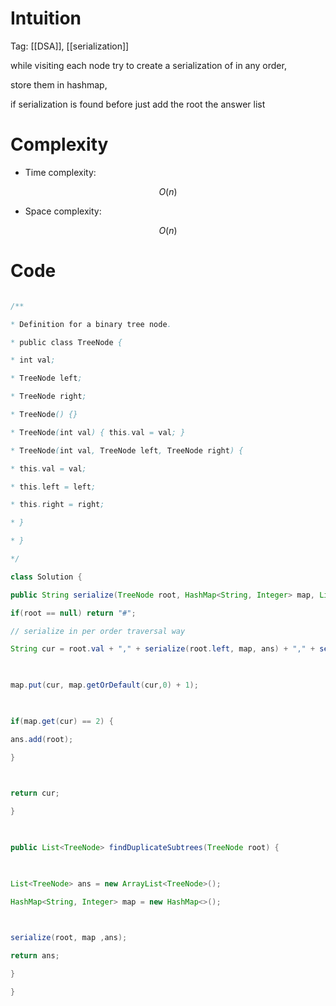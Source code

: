 # Intuition

<!-- Describe your first thoughts on how to solve this problem. -->

Tag: [[DSA]], [[serialization]]  


while visiting each node try to create a serialization of in any order,

store them in hashmap,

  

if serialization is found before just add the root the answer list

  

# Complexity

- Time complexity:

<!-- Add your time complexity here, e.g. $$O(n)$$ -->

$$O(n)$$

- Space complexity:

<!-- Add your space complexity here, e.g. $$O(n)$$ -->

$$O(n)$$

# Code

```java []

/**

* Definition for a binary tree node.

* public class TreeNode {

* int val;

* TreeNode left;

* TreeNode right;

* TreeNode() {}

* TreeNode(int val) { this.val = val; }

* TreeNode(int val, TreeNode left, TreeNode right) {

* this.val = val;

* this.left = left;

* this.right = right;

* }

* }

*/

class Solution {

public String serialize(TreeNode root, HashMap<String, Integer> map, List<TreeNode> ans) {

if(root == null) return "#";

// serialize in per order traversal way

String cur = root.val + "," + serialize(root.left, map, ans) + "," + serialize(root.right, map, ans);

  

map.put(cur, map.getOrDefault(cur,0) + 1);

  

if(map.get(cur) == 2) {

ans.add(root);

}

  

return cur;

}

  

public List<TreeNode> findDuplicateSubtrees(TreeNode root) {

  

List<TreeNode> ans = new ArrayList<TreeNode>();

HashMap<String, Integer> map = new HashMap<>();

  

serialize(root, map ,ans);

return ans;

}

}

```